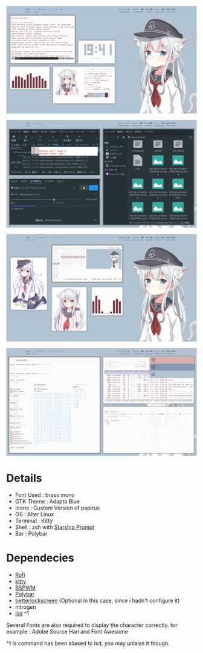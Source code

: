 ![enter image description here](https://github.com/shikikan-neko08/hibiki-dots/blob/main/assets/2021-08-17-194139_1360x768_scrot.png) 

![enter image description here](https://github.com/shikikan-neko08/hibiki-dots/blob/main/assets/2021-08-17-194205_1360x768_scrot.png)  
      
![enter image description here](https://github.com/shikikan-neko08/hibiki-dots/blob/main/assets/2021-08-17-195102_1360x768_scrot.png)      

![enter image description here](https://github.com/shikikan-neko08/hibiki-dots/blob/main/assets/2021-08-17-195451_1360x768_scrot.png) 

# Details
* Font Used : brass mono
* GTK Theme : Adapta Blue
* Icons     : Custom Version of papirus
* OS        : Alter Linux
* Terminal  : Kitty
* Shell     : zsh with [Starship Prompt](https://starship.rs/) 
* Bar       : Polybar

# Dependecies
 * [Rofi](https://github.com/Cloudef/bemenu)
 * [kitty](https://github.com/kovidgoyal/kitty)
 * [BSPWM](https://github.com/baskerville/bspwm)
 * [Polybar](https://github.com/polybar/polybar)
 * [betterlockscreen](https://github.com/pavanjadhaw/betterlockscreen) (Optional in this case, since i hadn't configure it)        
 * nitrogen 
 * [lsd](https://github.com/Peltoche/lsd) ^1     

 Several Fonts are also required to display the character correctly. for example : Adobe Source Han and Font Awesome     

^1 ls command has been aliased to lsd, you may unlaias it though.


